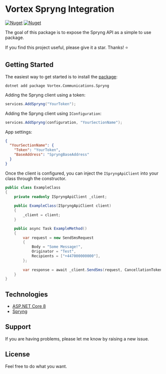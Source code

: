 ﻿# Vortex Spryng Integration

[![Nuget](https://img.shields.io/nuget/v/Vortex.Communications.Spryng?label=NuGet)](https://www.nuget.org/packages/Vortex.Communications.Spryng)
[![Nuget](https://img.shields.io/nuget/dt/Vortex.Communications.Spryng?label=Downloads)](https://www.nuget.org/packages/Vortex.Communications.Spryng)

The goal of this package is to expose the Spryng API as a simple to use package.

If you find this project useful, please give it a star. Thanks! ⭐

## Getting Started

The easiest way to get started is to install the [package](https://www.nuget.org/packages/Vortex.Communications.Spryng):
```
dotnet add package Vortex.Communications.Spryng
```

Adding the Spryng client using a token:
```csharp
services.AddSpryng("YourToken");
```

Adding the Spryng client using `IConfiguration`:
```csharp
services.AddSpryng(configuration, "YourSectionName");
```

App settings:
```json
{
  "YourSectionName": {
    "Token": "YourToken",
    "BaseAddress": "SpryngBaseAddress"
  }
}
```

Once the client is configured, you can inject the `ISpryngApiClient` into your class through the constructor.
```csharp
public class ExampleClass
{
    private readonly ISpryngApiClient _client;
    
    public ExampleClass(ISpryngApiClient client)
    {
        _client = client;
    }

    public async Task ExampleMethod()
    {
        var request = new SendSmsRequest
        {
            Body = "Some Message!",
            Originator = "Test",
            Recipients = ["+447000000000"],
        };
        
        var response = await _client.SendSms(request, CancellationToken.None);
    }   
}
```

## Technologies

* [ASP.NET Core 8](https://docs.microsoft.com/en-us/aspnet/core/introduction-to-aspnet-core)
* [Spryng](https://docs.spryngsms.com/)

## Support

If you are having problems, please let me know by raising a new issue.

## License

Feel free to do what you want.
